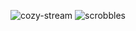 
![cozy-stream](https://github.com/user-attachments/assets/2236483d-6c27-4758-90f6-6847157e650b)
![scrobbles](https://lastfm-recently-played.vercel.app/api?user=wretchedspirit&loved=true&loved_style=3&width=500&count=3)
